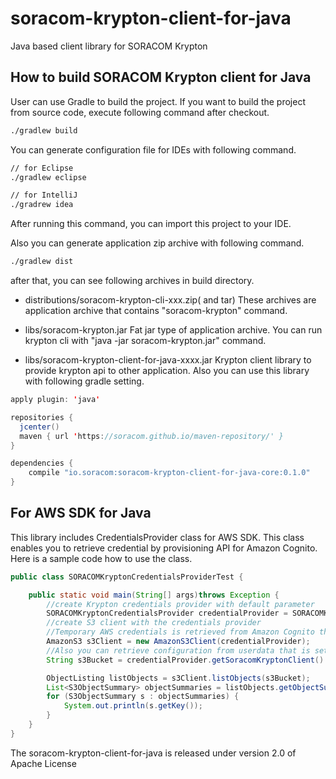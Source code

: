# soracom-krypton-client-for-java
Java based client library for SORACOM Krypton 

## How to build SORACOM Krypton client for Java
User can use Gradle to build the project. If you want to build the project from source code, execute following command after checkout.
 
```sh
./gradlew build
```

You can generate configuration file for IDEs with following command.

```sh
// for Eclipse
./gradlew eclipse

// for IntelliJ
./gradrew idea
```

After running this command, you can import this project to your IDE.

Also you can generate application zip archive with following command.

```sh
./gradlew dist
```

after that, you can see following archives in build directory.

- distributions/soracom-krypton-cli-xxx.zip( and tar)
These archives are application archive that contains "soracom-krypton" command.

- libs/soracom-krypton.jar
Fat jar type of application archive. You can run krypton cli with "java -jar soracom-krypton.jar" command.

- libs/soracom-krypton-client-for-java-xxxx.jar
Krypton client library to provide krypton api to other application. Also you can use this library with following gradle setting.

```java
apply plugin: 'java'

repositories {
  jcenter()
  maven { url 'https://soracom.github.io/maven-repository/' }
}

dependencies {
    compile "io.soracom:soracom-krypton-client-for-java-core:0.1.0"
}
```

## For AWS SDK for Java
This library includes CredentialsProvider class for AWS SDK. This class enables you to retrieve credential by provisioning API for Amazon Cognito.
Here is a sample code how to use the class.

```java
public class SORACOMKryptonCredentialsProviderTest {

	public static void main(String[] args)throws Exception {
		//create Krypton credentials provider with default parameter 
		SORACOMKryptonCredentialsProvider credentialProvider = SORACOMKryptonCredentialsProvider.build();
		//create S3 client with the credentials provider
		//Temporary AWS credentials is retrieved from Amazon Cognito through Krypton API with SIM(ASA) authentication
		AmazonS3 s3Client = new AmazonS3Client(credentialProvider);
		//Also you can retrieve configuration from userdata that is set to SIM group.
		String s3Bucket = credentialProvider.getSoracomKryptonClient().getUserdata();

		ObjectListing listObjects = s3Client.listObjects(s3Bucket);
		List<S3ObjectSummary> objectSummaries = listObjects.getObjectSummaries();
		for (S3ObjectSummary s : objectSummaries) {
			System.out.println(s.getKey());
		}
	}
}
```

The soracom-krypton-client-for-java is released under version 2.0 of Apache License